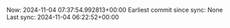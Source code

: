 Now: 2024-11-04 07:37:54.992813+00:00 Earliest commit since sync: None Last sync: 2024-11-04 06:22:52+00:00

